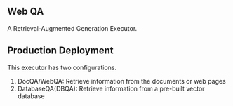 Web QA
---
A Retrieval-Augmented Generation Executor.

## Production Deployment

This executor has two configurations.
1. DocQA/WebQA: Retrieve information from the documents or web pages
2. DatabaseQA(DBQA): Retrieve information from a pre-built vector database
